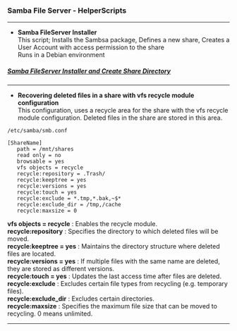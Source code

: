 ### Samba File Server - HelperScripts
---


- **Samba FileServer Installer** <br>
This script; Installs the Sambsa package, Defines a new share, Creates a User Account with access permission to the share <br>
Runs in a Debian environment
##### [Samba FileServer Installer and Create Share Directory](https://github.com/eesmer/DocAndTools/blob/main/SambaFileServer-HelperScripts/samba-fileserver-installer.sh)
---
- **Recovering deleted files in a share with vfs recycle module configuration** <br>
This configuration, uses a recycle area for the share with the vfs recycle module configuration.
Deleted files in the share are stored in this area. <br>
```
/etc/samba/smb.conf
```
```
[ShareName]
   path = /mnt/shares
   read only = no
   browsable = yes
   vfs objects = recycle
   recycle:repository = .Trash/
   recycle:keeptree = yes
   recycle:versions = yes
   recycle:touch = yes
   recycle:exclude = *.tmp,*.bak,~$*
   recycle:exclude_dir = /tmp,/cache
   recycle:maxsize = 0
```

**vfs objects = recycle**  : Enables the recycle module. <br>
**recycle:repository**     : Specifies the directory to which deleted files will be moved.  <br>
**recycle:keeptree = yes** : Maintains the directory structure where deleted files are located. <br>
**recycle:versions = yes** : If multiple files with the same name are deleted, they are stored as different versions. <br>
**recycle:touch = yes**    : Updates the last access time after files are deleted. <br>
**recycle:exclude**        : Excludes certain file types from recycling (e.g. temporary files). <br>
**recycle:exclude_dir**    : Excludes certain directories. <br>
**recycle:maxsize**        : Specifies the maximum file size that can be moved to recycling. 0 means unlimited.

---
